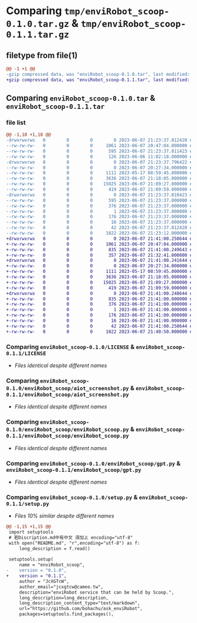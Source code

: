 # Comparing `tmp/enviRobot_scoop-0.1.0.tar.gz` & `tmp/enviRobot_scoop-0.1.1.tar.gz`

## filetype from file(1)

```diff
@@ -1 +1 @@
-gzip compressed data, was "enviRobot_scoop-0.1.0.tar", last modified: Wed Jun  7 21:23:37 2023, max compression
+gzip compressed data, was "enviRobot_scoop-0.1.1.tar", last modified: Wed Jun  7 21:41:00 2023, max compression
```

## Comparing `enviRobot_scoop-0.1.0.tar` & `enviRobot_scoop-0.1.1.tar`

### file list

```diff
@@ -1,18 +1,18 @@
-drwxrwxrwx   0        0        0        0 2023-06-07 21:23:37.812420 enviRobot_scoop-0.1.0/
--rw-rw-rw-   0        0        0     1061 2023-06-07 20:47:04.000000 enviRobot_scoop-0.1.0/LICENSE
--rw-rw-rw-   0        0        0      595 2023-06-07 21:23:37.811423 enviRobot_scoop-0.1.0/PKG-INFO
--rw-rw-rw-   0        0        0      126 2023-06-06 11:02:18.000000 enviRobot_scoop-0.1.0/README.md
-drwxrwxrwx   0        0        0        0 2023-06-07 21:23:37.796422 enviRobot_scoop-0.1.0/enviRobot_scoop/
--rw-rw-rw-   0        0        0        0 2023-06-07 20:27:34.000000 enviRobot_scoop-0.1.0/enviRobot_scoop/__init__.py
--rw-rw-rw-   0        0        0     1111 2023-05-17 08:59:45.000000 enviRobot_scoop-0.1.0/enviRobot_scoop/aiot_screenshot.py
--rw-rw-rw-   0        0        0     3636 2023-06-07 21:18:05.000000 enviRobot_scoop-0.1.0/enviRobot_scoop/enviRobot_scoop.py
--rw-rw-rw-   0        0        0    15025 2023-06-07 21:09:27.000000 enviRobot_scoop-0.1.0/enviRobot_scoop/gpt.py
--rw-rw-rw-   0        0        0      419 2023-06-07 21:09:59.000000 enviRobot_scoop-0.1.0/enviRobot_scoop/upload_to_imgur.py
-drwxrwxrwx   0        0        0        0 2023-06-07 21:23:37.810423 enviRobot_scoop-0.1.0/enviRobot_scoop.egg-info/
--rw-rw-rw-   0        0        0      595 2023-06-07 21:23:37.000000 enviRobot_scoop-0.1.0/enviRobot_scoop.egg-info/PKG-INFO
--rw-rw-rw-   0        0        0      376 2023-06-07 21:23:37.000000 enviRobot_scoop-0.1.0/enviRobot_scoop.egg-info/SOURCES.txt
--rw-rw-rw-   0        0        0        1 2023-06-07 21:23:37.000000 enviRobot_scoop-0.1.0/enviRobot_scoop.egg-info/dependency_links.txt
--rw-rw-rw-   0        0        0      176 2023-06-07 21:23:37.000000 enviRobot_scoop-0.1.0/enviRobot_scoop.egg-info/requires.txt
--rw-rw-rw-   0        0        0       16 2023-06-07 21:23:37.000000 enviRobot_scoop-0.1.0/enviRobot_scoop.egg-info/top_level.txt
--rw-rw-rw-   0        0        0       42 2023-06-07 21:23:37.812420 enviRobot_scoop-0.1.0/setup.cfg
--rw-rw-rw-   0        0        0     1022 2023-06-07 21:23:12.000000 enviRobot_scoop-0.1.0/setup.py
+drwxrwxrwx   0        0        0        0 2023-06-07 21:41:00.250644 enviRobot_scoop-0.1.1/
+-rw-rw-rw-   0        0        0     1061 2023-06-07 20:47:04.000000 enviRobot_scoop-0.1.1/LICENSE
+-rw-rw-rw-   0        0        0      835 2023-06-07 21:41:00.249643 enviRobot_scoop-0.1.1/PKG-INFO
+-rw-rw-rw-   0        0        0      357 2023-06-07 21:32:41.000000 enviRobot_scoop-0.1.1/README.md
+drwxrwxrwx   0        0        0        0 2023-06-07 21:41:00.241644 enviRobot_scoop-0.1.1/enviRobot_scoop/
+-rw-rw-rw-   0        0        0        0 2023-06-07 20:27:34.000000 enviRobot_scoop-0.1.1/enviRobot_scoop/__init__.py
+-rw-rw-rw-   0        0        0     1111 2023-05-17 08:59:45.000000 enviRobot_scoop-0.1.1/enviRobot_scoop/aiot_screenshot.py
+-rw-rw-rw-   0        0        0     3636 2023-06-07 21:18:05.000000 enviRobot_scoop-0.1.1/enviRobot_scoop/enviRobot_scoop.py
+-rw-rw-rw-   0        0        0    15025 2023-06-07 21:09:27.000000 enviRobot_scoop-0.1.1/enviRobot_scoop/gpt.py
+-rw-rw-rw-   0        0        0      419 2023-06-07 21:09:59.000000 enviRobot_scoop-0.1.1/enviRobot_scoop/upload_to_imgur.py
+drwxrwxrwx   0        0        0        0 2023-06-07 21:41:00.248644 enviRobot_scoop-0.1.1/enviRobot_scoop.egg-info/
+-rw-rw-rw-   0        0        0      835 2023-06-07 21:41:00.000000 enviRobot_scoop-0.1.1/enviRobot_scoop.egg-info/PKG-INFO
+-rw-rw-rw-   0        0        0      376 2023-06-07 21:41:00.000000 enviRobot_scoop-0.1.1/enviRobot_scoop.egg-info/SOURCES.txt
+-rw-rw-rw-   0        0        0        1 2023-06-07 21:41:00.000000 enviRobot_scoop-0.1.1/enviRobot_scoop.egg-info/dependency_links.txt
+-rw-rw-rw-   0        0        0      176 2023-06-07 21:41:00.000000 enviRobot_scoop-0.1.1/enviRobot_scoop.egg-info/requires.txt
+-rw-rw-rw-   0        0        0       16 2023-06-07 21:41:00.000000 enviRobot_scoop-0.1.1/enviRobot_scoop.egg-info/top_level.txt
+-rw-rw-rw-   0        0        0       42 2023-06-07 21:41:00.250644 enviRobot_scoop-0.1.1/setup.cfg
+-rw-rw-rw-   0        0        0     1022 2023-06-07 21:40:50.000000 enviRobot_scoop-0.1.1/setup.py
```

### Comparing `enviRobot_scoop-0.1.0/LICENSE` & `enviRobot_scoop-0.1.1/LICENSE`

 * *Files identical despite different names*

### Comparing `enviRobot_scoop-0.1.0/enviRobot_scoop/aiot_screenshot.py` & `enviRobot_scoop-0.1.1/enviRobot_scoop/aiot_screenshot.py`

 * *Files identical despite different names*

### Comparing `enviRobot_scoop-0.1.0/enviRobot_scoop/enviRobot_scoop.py` & `enviRobot_scoop-0.1.1/enviRobot_scoop/enviRobot_scoop.py`

 * *Files identical despite different names*

### Comparing `enviRobot_scoop-0.1.0/enviRobot_scoop/gpt.py` & `enviRobot_scoop-0.1.1/enviRobot_scoop/gpt.py`

 * *Files identical despite different names*

### Comparing `enviRobot_scoop-0.1.0/setup.py` & `enviRobot_scoop-0.1.1/setup.py`

 * *Files 10% similar despite different names*

```diff
@@ -1,15 +1,15 @@
 import setuptools
 # 若Discription.md中有中文 須加上 encoding="utf-8"
 with open("README.md", "r",encoding="utf-8") as f:
     long_description = f.read()
     
 setuptools.setup(
     name = "enviRobot_scoop",
-    version = "0.1.0",
+    version = "0.1.1",
     author = "JcXGTcW",
     author_email="jcxgtcw@cameo.tw",
     description="enviRobot service that can be held by Scoop.",
     long_description=long_description,
     long_description_content_type="text/markdown",
     url="https://github.com/bohachu/ask_enviRobot",
     packages=setuptools.find_packages(),
```

